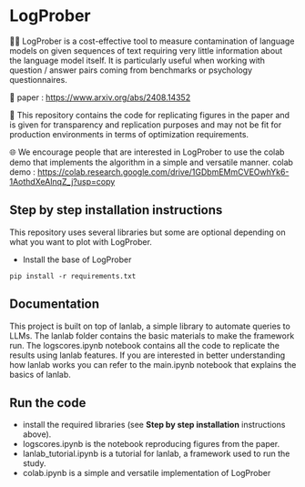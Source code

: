 # LogProber

🔬🤖 LogProber is a cost-effective tool to measure contamination of language models on given sequences of text requiring very little information about the language model itself. It is particularly useful when working with question / answer pairs coming from benchmarks or psychology questionnaires.

📖 paper : https://www.arxiv.org/abs/2408.14352

🔬 This repository contains the code for replicating figures in the paper and is given for transparency and replication purposes and may not be fit for production environments in terms of optimization requirements.

🌐 We encourage people that are interested in LogProber to use the colab demo that implements the algorithm in a simple and versatile manner.
colab demo : https://colab.research.google.com/drive/1GDbmEMmCVEOwhYk6-1AothdXeAlnqZ_j?usp=copy

## Step by step installation instructions
This repository uses several libraries but some are optional depending on what you want to plot with LogProber.

- Install the base of LogProber
```
pip install -r requirements.txt
```

## Documentation
This project is built on top of lanlab, a simple library to automate queries to LLMs. The lanlab folder contains the basic materials to make the framework run. The logscores.ipynb notebook contains all the code to replicate the results using lanlab features. If you are interested in better understanding how lanlab works you can refer to the main.ipynb notebook that explains the basics of lanlab.

## Run the code
- install the required libraries (see **Step by step installation** instructions above).
- logscores.ipynb is the notebook reproducing figures from the paper.
- lanlab_tutorial.ipynb is a tutorial for lanlab, a framework used to run the study.
- colab.ipynb is a simple and versatile implementation of LogProber
